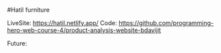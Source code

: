 #Hatil furniture

LiveSite: https://hatil.netlify.app/
Code: https://github.com/programming-hero-web-course-4/product-analysis-website-bdavijit


Future:
